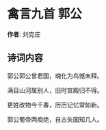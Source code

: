 # 禽言九首 郭公

**作者**: 刘克庄

## 诗词内容

郭公郭公曾君国，魂化为鸟憾未释。

满目山河属别人，旧时宫殿归不得。

更姓改物今千春，历历记忆常如新。

郭公蜀帝两痴绝，自古失国知几人。

